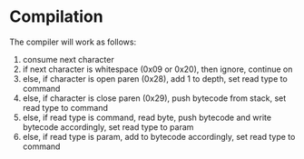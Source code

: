 # Compilation

The compiler will work as follows:

1) consume next character
2) if next character is whitespace (0x09 or 0x20), then ignore, continue on
3) else, if character is open paren (0x28), add 1 to depth, set read type to command
4) else, if character is close paren (0x29), push bytecode from stack, set read type to command
5) else, if read type is command, read byte, push bytecode and write bytecode accordingly, set read type to param
6) else, if read type is param, add to bytecode accordingly, set read type to command

